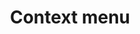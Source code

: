 ---
layout: pattern.njk
key: context-menu-mobile_en
title: Context menu
parent: components-mobile_en
image: mobile/overview/contextmenu.webp
keywords: contextmenu, context, menu, dropdown, menu, select
order: 40
---